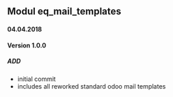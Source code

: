 ## Modul eq_mail_templates

#### 04.04.2018
#### Version 1.0.0
##### ADD
- initial commit
- includes all reworked standard odoo mail templates
